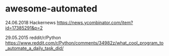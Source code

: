 # awesome-automated

24.06.2018
Hackernews
https://news.ycombinator.com/item?id=17385291&p=2

29.05.2015
reddit/r/Python
https://www.reddit.com/r/Python/comments/34982z/what_cool_program_to_automate_a_daily_task_did/
